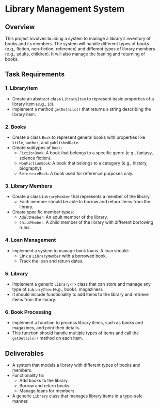 # Library Management System

## Overview

This project involves building a system to manage a library’s inventory of books and its members. The system will handle different types of books (e.g., fiction, non-fiction, reference) and different types of library members (e.g., adults, children). It will also manage the loaning and returning of books.

## Task Requirements

### 1. LibraryItem

-   Create an abstract class `LibraryItem` to represent basic properties of a library item (e.g., `id`).
-   Implement a method `getDetails()` that returns a string describing the library item.

### 2. Books

-   Create a class `Book` to represent general books with properties like `title`, `author`, and `publishedDate`.
-   Create subtypes of `Book`:
    -   `FictionBook`: A book that belongs to a specific genre (e.g., fantasy, science fiction).
    -   `NonFictionBook`: A book that belongs to a category (e.g., history, biography).
    -   `ReferenceBook`: A book used for reference purposes only.

### 3. Library Members

-   Create a class `LibraryMember` that represents a member of the library.
    -   Each member should be able to borrow and return items from the library.
-   Create specific member types:
    -   `AdultMember`: An adult member of the library.
    -   `ChildMember`: A child member of the library with different borrowing rules.

### 4. Loan Management

-   Implement a system to manage book loans. A loan should:
    -   Link a `LibraryMember` with a borrowed book.
    -   Track the loan and return dates.

### 5. Library

-   Implement a generic `Library<T>` class that can store and manage any type of `LibraryItem` (e.g., books, magazines).
-   It should include functionality to add items to the library and retrieve items from the library.

### 6. Book Processing

-   Implement a function to process library items, such as books and magazines, and print their details.
-   This function should handle multiple types of items and call the `getDetails()` method on each item.

## Deliverables

-   A system that models a library with different types of books and members.
-   Functionality to:
    -   Add books to the library.
    -   Borrow and return books.
    -   Manage loans for members.
-   A generic `Library` class that manages library items in a type-safe manner.
